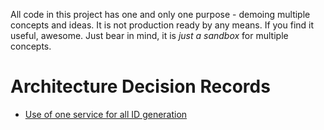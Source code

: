 All code in this project has one and only one purpose - demoing multiple concepts and ideas. 
It is not production ready by any means. If you find it useful, awesome. Just bear in mind, it is *just 
a sandbox* for multiple concepts. 


# Architecture Decision Records

* [Use of one service for all ID generation](adr/2024-06-01.md)
